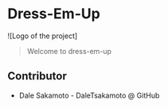 # Dress-Em-Up

![Logo of the project]

> Welcome to dress-em-up

## Contributor

- Dale Sakamoto - DaleTsakamoto @ GitHub
